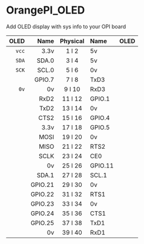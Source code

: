 # OrangePI_OLED
Add OLED display with sys info to your OPI board


| OLED |    Name   | Physical |   Name    | OLED |
|-----:|----------:|:--------:|:----------|:-----|
|`vcc` |    3.3v   |  1 I 2   |       5v  |      |
|`SDA` |   SDA.0   |  3 I 4   |       5v  |      |
|`SCK` |   SCL.0   |  5 I 6   |       0v  |      |
|      |  GPIO.7   |  7 I 8   |     TxD3  |      |
| `0v` |    0v     |  9 I 10  |     RxD3  |      |
|      |   RxD2    | 11 I 12  |   GPIO.1  |      |
|      |   TxD2    | 13 I 14  |       0v  |      |
|      |   CTS2    | 15 I 16  |   GPIO.4  |      |
|      |   3.3v    | 17 I 18  |   GPIO.5  |      |
|      |   MOSI    | 19 I 20  |       0v  |      |
|      |   MISO    | 21 I 22  |     RTS2  |      |
|      |   SCLK    | 23 I 24  |      CE0  |      |
|      |    0v     | 25 I 26  |  GPIO.11  |      |
|      |   SDA.1   | 27 I 28  |    SCL.1  |      |
|      |   GPIO.21 | 29 I 30  |       0v  |      |
|      |   GPIO.22 | 31 I 32  |     RTS1  |      |
|      |   GPIO.23 | 33 I 34  |       0v  |      |
|      |   GPIO.24 | 35 I 36  |     CTS1  |      |
|      |   GPIO.25 | 37 I 38  |     TxD1  |      |
|      |    0v     | 39 I 40  |     RxD1  |      |

